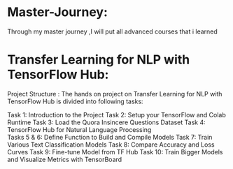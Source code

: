 # Master-Journey:
Through my master journey ,I will put all  advanced courses that i learned

# Transfer Learning for NLP with TensorFlow Hub:
Project Structure :
The hands on project on Transfer Learning for NLP with TensorFlow Hub is divided into following tasks:

Task 1: Introduction to the Project
Task 2:  Setup your TensorFlow and Colab Runtime
Task 3: Load the Quora Insincere Questions Dataset
Task 4: TensorFlow Hub for Natural Language Processing  
Tasks 5 & 6: Define Function to Build and Compile Models
Task 7:  Train Various Text Classification Models
Task 8: Compare Accuracy and Loss Curves
Task 9: Fine-tune Model from TF Hub
Task 10: Train Bigger Models and Visualize Metrics with TensorBoard
